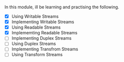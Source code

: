 In this module, ill be learning and practising the following.

- [x] Using Writable Streams
- [x] Implementing Writable Streams
- [x] Using Readable Streams
- [x] Implememting Readable Streams
- [ ] Implementing Duplex Streams
- [ ] Using Duplex Streams
- [ ] Implementing Transfrom Streams
- [ ] Using Transform Streams
